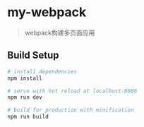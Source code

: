 # my-webpack

> webpack构建多页面应用

## Build Setup

``` bash
# install dependencies
npm install

# serve with hot reload at localhost:8080
npm run dev

# build for production with minification
npm run build
```
